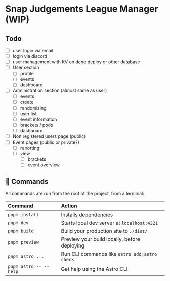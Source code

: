 # Snap Judgements League Manager (WIP)

## Todo

- [ ] user login via email
- [ ] login via discord
- [ ] user management with KV on deno deploy or other database
- [ ] User section
  - [ ] profile
  - [ ] events
  - [ ] dashboard
- [ ] Administration section (almost same as user)
  - [ ]  events
    - [ ] create
    - [ ] randomizing
    - [ ] user list
    - [ ] event information
    - [ ] brackets / pods
  - [ ]  dashboard
- [ ] Non registered users page (public)
- [ ] Event pages (public or private?)
  - [ ] reporting
  - [ ] view
    - [ ] brackets
    - [ ] event overview

## 🧞 Commands

All commands are run from the root of the project, from a terminal:

| Command                   | Action                                           |
| :------------------------ | :----------------------------------------------- |
| `pnpm install`             | Installs dependencies                            |
| `pnpm dev`             | Starts local dev server at `localhost:4321`      |
| `pnpm build`           | Build your production site to `./dist/`          |
| `pnpm preview`         | Preview your build locally, before deploying     |
| `pnpm astro ...`       | Run CLI commands like `astro add`, `astro check` |
| `pnpm astro -- --help` | Get help using the Astro CLI                     |
